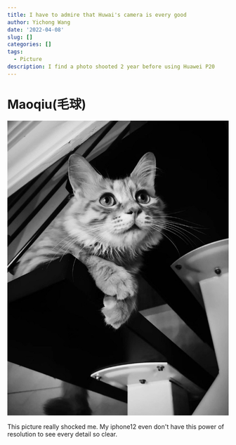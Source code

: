 ```yaml
---
title: I have to admire that Huwai's camera is every good
author: Yichong Wang
date: '2022-04-08'
slug: []
categories: []
tags:
  - Picture
description: I find a photo shooted 2 year before using Huawei P20
---
```


# Maoqiu(毛球)
![Maqoiu](Maoqiu.jpg)

This picture really shocked me. My iphone12 even don't have this power of resolution to see every detail so clear.
